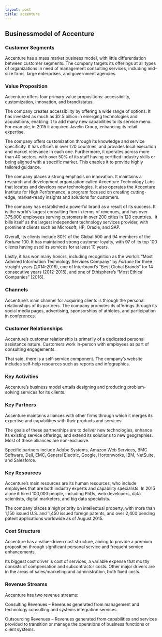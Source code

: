 ```yaml
---
layout: post
title: accenture
---
```


Businessmodel of Accenture
---------------------------

### Customer Segments

Accenture has a mass market business model, with little differentiation between customer segments. The company targets its offerings at all types of organizations in need of management consulting services, including mid-size firms, large enterprises, and government agencies.

### Value Proposition

Accenture offers four primary value propositions: accessibility, customization, innovation, and brand/status.

The company creates accessibility by offering a wide range of options. It has invested as much as $2.5 billion in emerging technologies and acquisitions, enabling it to add many new capabilities to its service menu. For example, in 2015 it acquired Javelin Group, enhancing its retail expertise.

The company offers customization through its knowledge and service specificity. It has offices in over 120 countries, and provides local execution and market relevance in each one. Furthermore, it operates across more than 40 sectors, with over 50% of its staff having certified industry skills or being aligned with a specific market. This enables it to provide highly tailored guidance.

The company places a strong emphasis on innovation. It maintains a research and development organization called Accenture Technology Labs that locates and develops new technologies. It also operates the Accenture Institute for High Performance, a program focused on creating cutting-edge, market-ready insights and solutions for customers.

The company has established a powerful brand as a result of its success. It is the world’s largest consulting firm in terms of revenues, and has over 375,000 employees serving customers in over 200 cities in 120 countries.  It bills itself as the largest independent technology services provider, with prominent clients such as Microsoft, HP, Oracle, and SAP.

Overall, its clients include 80% of the Global 500 and 94 members of the *Fortune* 100. It has maintained strong customer loyalty, with 97 of its top 100 clients having used its services for at least 10 years.

Lastly, it has won many honors, including recognition as the world’s “Most Admired Information Technology Services Company“ by *Fortune* for three straight years (2014-2016), one of Interbrand’s “Best Global Brands“ for 14 consecutive years (2012-2015), and one of Ethisphere’s “Most Ethical Companies” (2016).

### Channels

Accenture’s main channel for acquiring clients is through the personal relationships of its partners. The company promotes its offerings through its social media pages, advertising, sponsorships of athletes, and participation in conferences.

### Customer Relationships

Accenture’s customer relationship is primarily of a dedicated personal assistance nature. Customers work in-person with employees as part of consulting engagements.

That said, there is a self-service component. The company’s website includes self-help resources such as reports and infographics.

### Key Activities

Accenture’s business model entails designing and producing problem-solving services for its clients.

### Key Partners

Accenture maintains alliances with other firms through which it merges its expertise and capabilities with their products and services.

The goals of these partnerships are to deliver new technologies, enhance its existing service offerings, and extend its solutions to new geographies. Most of these alliances are non-exclusive.

Specific partners include Adobe Systems, Amazon Web Services, BMC Software, Dell, EMC, General Electric, Google, Hortonworks, IBM, NetSuite, and Salesforce.

### Key Resources

Accenture’s main resources are its human resources, who include employees that are both industry experts and capability specialists. In 2015 alone it hired 100,000 people, including PhDs, web developers, data scientists, digital marketers, and big data specialists.

The company places a high priority on intellectual property, with more than 1,150 issued U.S. and 1,450 issued foreign patents, and over 2,400 pending patent applications worldwide as of August 2015.

### Cost Structure

Accenture has a value-driven cost structure, aiming to provide a premium proposition through significant personal service and frequent service enhancements.

Its biggest cost driver is cost of services, a variable expense that mostly consists of compensation and subcontractor costs. Other major drivers are in the areas of sales/marketing and administration, both fixed costs.

### Revenue Streams

Accenture has two revenue streams:

Consulting Revenues – Revenues generated from management and technology consulting and systems integration services.

Outsourcing Revenues – Revenues generated from capabilities and services provided to transition or manage the operations of business functions or client systems.
